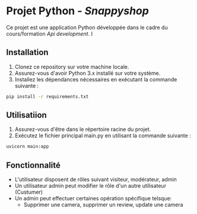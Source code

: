 # Projet Python - *Snappyshop*

Ce projet est une application Python développée dans le cadre du cours/formation *Api development*. I

## Installation

1. Clonez ce repository sur votre machine locale.
2. Assurez-vous d'avoir Python 3.x installé sur votre système.
3. Installez les dépendances nécessaires en exécutant la commande suivante :

```bash
pip install -r requirements.txt

```

## Utilisatiion

1. Assurez-vous d'être dans le répertoire racine du projet.
2. Exécutez le fichier principal main.py en utilisant la commande suivante :

```bash
uvicorn main:app 

```

## Fonctionnalité 

-  L'utilisateur disposent de rôles suivant visiteur, modérateur, admin
-  Un utilisateur admin peut modifier le rôle d'un autre utilisateur (Custumer)
-  Un admin peut effectuer certaines opération spécifique telsque:
    - Supprimer une camera, supprimer un review, update une camera 

